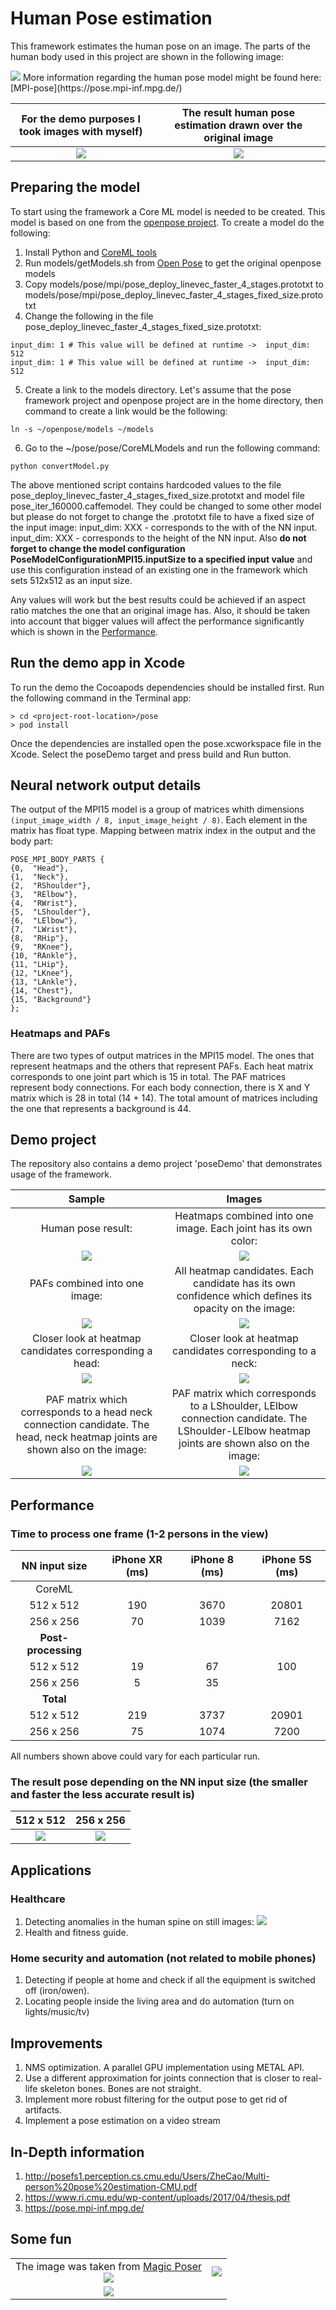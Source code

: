 # Human Pose estimation
This framework estimates the human pose on an image. The parts of the human body used in this project are shown in the following image:

<img src="sample-images/vitruvian_shape.png?sanitize=true&raw=true" />
More information regarding the human pose model might be found here: [MPI-pose](https://pose.mpi-inf.mpg.de/)

| For the demo purposes I took images with myself)                | The result human pose estimation drawn over the original image  |
| :----------------------------------------------------------------------------------------------------------------------------: |:---------------------------------------------------------------------------:|
| <img src="pose/poseDemo/Assets.xcassets/sample-pose1-resized.imageset/sample-pose1-resized.png" /> | <img src="sample-images/pose-result.png" /> |

## Preparing the model
To start using the framework a Core ML model is needed to be created. This model is based on one from the [openpose project](https://github.com/CMU-Perceptual-Computing-Lab/openpose). To create a model do the following:
1) Install Python and [CoreML tools](https://apple.github.io/coremltools/index.html)
2) Run models/getModels.sh from [Open Pose](https://github.com/CMU-Perceptual-Computing-Lab/openpose) to get the original openpose models
3) Copy models/pose/mpi/pose_deploy_linevec_faster_4_stages.prototxt to models/pose/mpi/pose_deploy_linevec_faster_4_stages_fixed_size.prototxt
4) Change the following in the file pose_deploy_linevec_faster_4_stages_fixed_size.prototxt:
```
input_dim: 1 # This value will be defined at runtime ->  input_dim: 512
input_dim: 1 # This value will be defined at runtime ->  input_dim: 512
```
5) Create a link to the models directory. Let's assume that the pose framework project and openpose project are in the home directory, then command to create a link would be the following:

`ln -s ~/openpose/models ~/models`

6) Go to the ~/pose/pose/CoreMLModels and run the following command:

`python convertModel.py`

The above mentioned script contains hardcoded values to the file pose_deploy_linevec_faster_4_stages_fixed_size.prototxt and model file pose_iter_160000.caffemodel.
They could be changed to some other model but please do not forget to change the .prototxt file to have a fixed size of the input image:
input_dim: XXX  - corresponds to the with of the NN input.
input_dim: XXX  - corresponds to the height of the NN input.
Also **do not forget to change the model configuration PoseModelConfigurationMPI15.inputSize to a specified input value** and use this configuration instead of an existing one in the framework which sets 512x512 as an input size.

Any values will work but the best results could be achieved if an aspect ratio matches the one that an original image has. Also, it should be taken into account that bigger values will affect the performance significantly which is shown in the [Performance](#Performance).

## Run the demo app in Xcode
To run the demo the Cocoapods dependencies should be installed first. Run the following command in the Terminal app:
```
> cd <project-root-location>/pose
> pod install
```
Once the dependencies are installed open the pose.xcworkspace file in the Xcode. Select the poseDemo target and press build and Run button.

## Neural network output details
The output of the MPI15 model is a group of matrices whith dimensions `(input_image_width / 8, input_image_height / 8)`. Each element in the matrix has float type. Mapping between matrix index in the output and the body part:
```
POSE_MPI_BODY_PARTS {
{0,  "Head"},
{1,  "Neck"},
{2,  "RShoulder"},
{3,  "RElbow"},
{4,  "RWrist"},
{5,  "LShoulder"},
{6,  "LElbow"},
{7,  "LWrist"},
{8,  "RHip"},
{9,  "RKnee"},
{10, "RAnkle"},
{11, "LHip"},
{12, "LKnee"},
{13, "LAnkle"},
{14, "Chest"},
{15, "Background"}
};
```

### Heatmaps and PAFs
There are two types of output matrices in the MPI15 model. The ones that represent heatmaps and the others that represent PAFs. Each heat matrix corresponds to one joint part which is 15 in total. The PAF matrices represent body connections. For each body connection, there is X and Y matrix which is 28 in total (14 + 14). The total amount of matrices including the one that represents a background is 44.

## Demo project
The repository also contains a demo project 'poseDemo' that demonstrates usage of the framework.

| Sample                                                                             | Images                                                                                              |
| :---------------------------------------------------------------: |:---------------------------------------------------------------------------:|
| Human pose result:                                                          | Heatmaps combined into one image. Each joint has its own color:|
| <img src="sample-images/pose-result.png?sanitize=true&raw=true" /> |  <img src="sample-images/heatmaps.png?sanitize=true&raw=true" />                   |
| PAFs combined into one image:                                      |   All heatmap candidates. Each candidate has its own confidence which defines its opacity on the image: |
| <img src="sample-images/PAFs.png?sanitize=true&raw=true" />           | <img src="sample-images/heatmap-candidates.png?sanitize=true&raw=true" /> |
| Closer look at heatmap candidates corresponding a head:| Closer look at heatmap candidates corresponding to a neck:|
| <img src="sample-images/head-heatmap-candidates.png?sanitize=true&raw=true" /> | <img src="sample-images/neck-heatmap-candidates.png?sanitize=true&raw=true" /> |
|  PAF matrix which corresponds to a head neck connection candidate. The head, neck heatmap joints are shown also on the image: | PAF matrix which corresponds to a LShoulder, LElbow connection candidate. The LShoulder-LElbow heatmap joints are shown also on the image:|
| <img src="sample-images/PAF-X-head-neck-connection.png?sanitize=true&raw=true" /> | <img src="sample-images/PAF-X-LShoulder-LElbow-connection.png?sanitize=true&raw=true" />|

## Performance

### Time to process one frame (1-2 persons in the view)

|   NN input size    | iPhone XR (ms)   | iPhone 8 (ms) | iPhone 5S (ms) |
|:-------------------:|:-------------------:|:-----------------:|:------------------:|
|      CoreML       |
|      512 x 512       |          190            |      3670          |        20801        |
|      256 x 256       |          70            |       1039        |         7162         |
|      **Post-processing**      |
|      512 x 512       |          19          |        67        |        100        |
|      256 x 256       |          5           |       35         |                  |
|      **Total**       |
|      512 x 512       |          219       |       3737     |        20901        |
|      256 x 256       |           75          |     1074     |           7200       |

All numbers shown above could vary for each particular run.

### The result pose depending on the NN input size (the smaller and faster the less accurate result is)
|      512 x 512       |    256 x 256       |
| :----------------------------------------------------------------------------------------: | :--------------------------------------------------------------------------------------------------------:|
|     <img src="sample-images/pose-result.png?sanitize=true&raw=true" />       |          <img src="sample-images/pose-result-256x256.png?sanitize=true&raw=true" />       |

## Applications

### Healthcare

1) Detecting anomalies in the human spine on still images:
    <img src="sample-images/pose-result-scoliosis.png?sanitize=true&raw=true" />
2) Health and fitness guide.


### Home security and automation (not related to mobile phones)

1) Detecting if people at home and check if all the equipment is switched off (iron/owen).
2) Locating people inside the living area and do automation (turn on lights/music/tv)

## Improvements
1) NMS optimization. A parallel GPU implementation using METAL API.
2) Use a different approximation for joints connection that is closer to real-life skeleton bones. Bones are not straight.
3) Implement more robust filtering for the output pose to get rid of artifacts.
4) Implement a pose estimation on a video stream

## In-Depth information
1) http://posefs1.perception.cs.cmu.edu/Users/ZheCao/Multi-person%20pose%20estimation-CMU.pdf
2) https://www.ri.cmu.edu/wp-content/uploads/2017/04/thesis.pdf
3) https://pose.mpi-inf.mpg.de/

## Some fun
|   |   |
| :----------------------------------------------------------------------------------: | :------------------------------------------------------------------------------------:|
|The image was taken from [Magic Poser](https://magicposer.com) <br/> <img src="sample-images/pose-result3.png?sanitize=true&raw=true" />| <img src="sample-images/pose-result4.png?sanitize=true&raw=true" /> |
| <img src="sample-images/pose-result5.png?sanitize=true&raw=true" /> |  |
